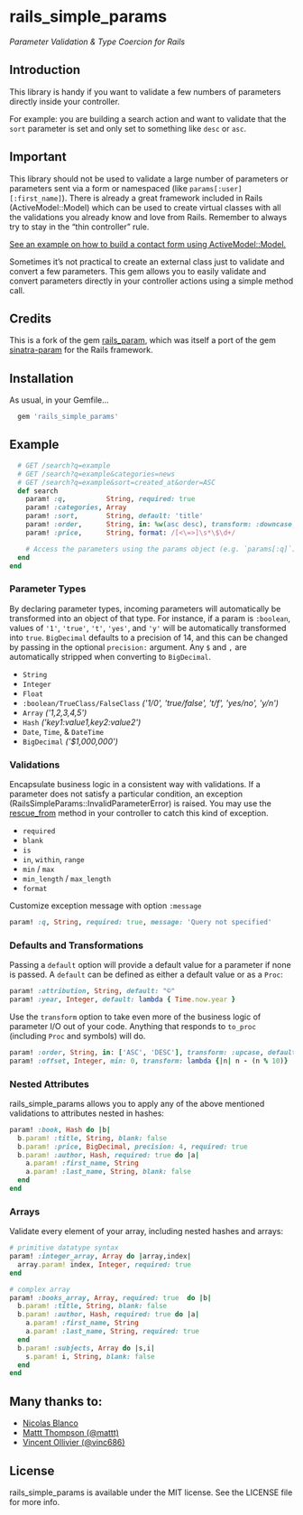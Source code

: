 # rails_simple_params
_Parameter Validation & Type Coercion for Rails_

## Introduction

This library is handy if you want to validate a few numbers of parameters
directly inside your controller.

For example: you are building a search action and want to validate that the
`sort` parameter is set and only set to something like `desc` or `asc`.

## Important

This library should not be used to validate a large number of parameters or
parameters sent via a form or namespaced (like `params[:user][:first_name]`).
There is already a great framework included in Rails (ActiveModel::Model) which
can be used to create virtual classes with all the validations you already know
and love from Rails. Remember to always try to stay in the “thin controller” rule.

[See an example on how to build a contact form using ActiveModel::Model.][active-model-example]

Sometimes it’s not practical to create an external class just to validate and
convert a few parameters. This gem allows you to easily validate and convert
parameters directly in your controller actions using a simple method call.

## Credits

This is a fork of the gem [rails_param][gem-rails-param], which was itself a
port of the gem [sinatra-param][gem-sinatra-param] for the Rails framework.

## Installation

As usual, in your Gemfile...

``` ruby
  gem 'rails_simple_params'
```

## Example

``` ruby
  # GET /search?q=example
  # GET /search?q=example&categories=news
  # GET /search?q=example&sort=created_at&order=ASC
  def search
    param! :q,          String, required: true
    param! :categories, Array
    param! :sort,       String, default: 'title'
    param! :order,      String, in: %w(asc desc), transform: :downcase, default: 'asc'
    param! :price,      String, format: /[<\=>]\s*\$\d+/

    # Access the parameters using the params object (e.g. `params[:q]`) as you usually do...
  end
end
```

### Parameter Types

By declaring parameter types, incoming parameters will automatically be
transformed into an object of that type. For instance, if a param is `:boolean`,
values of `'1'`, `'true'`, `'t'`, `'yes'`, and `'y'` will be automatically
transformed into `true`. `BigDecimal` defaults to a precision of 14, and this
can be changed by passing in the optional `precision:` argument. Any `$` and `,`
are automatically stripped when converting to `BigDecimal`.

- `String`
- `Integer`
- `Float`
- `:boolean/TrueClass/FalseClass` _('1/0', 'true/false', 't/f', 'yes/no', 'y/n')_
- `Array` _('1,2,3,4,5')_
- `Hash` _('key1:value1,key2:value2')_
- `Date`, `Time`, & `DateTime`
- `BigDecimal` _('$1,000,000')_

### Validations

Encapsulate business logic in a consistent way with validations. If a parameter
does not satisfy a particular condition, an exception
(RailsSimpleParams::InvalidParameterError) is raised. You may use the
[rescue_from][method-rescue-from] method in your controller to catch this kind
of exception.

- `required`
- `blank`
- `is`
- `in`, `within`, `range`
- `min` / `max`
- `min_length` / `max_length`
- `format`

Customize exception message with option `:message`

```ruby
param! :q, String, required: true, message: 'Query not specified'
```

### Defaults and Transformations

Passing a `default` option will provide a default value for a parameter if none
is passed. A `default` can be defined as either a default value or as a `Proc`:

```ruby
param! :attribution, String, default: "©"
param! :year, Integer, default: lambda { Time.now.year }
```

Use the `transform` option to take even more of the business logic of parameter
I/O out of your code. Anything that responds to `to_proc` (including `Proc` and
symbols) will do.

```ruby
param! :order, String, in: ['ASC', 'DESC'], transform: :upcase, default: 'ASC'
param! :offset, Integer, min: 0, transform: lambda {|n| n - (n % 10)}
```

### Nested Attributes

rails_simple_params allows you to apply any of the above mentioned validations
to attributes nested in hashes:

```ruby
param! :book, Hash do |b|
  b.param! :title, String, blank: false
  b.param! :price, BigDecimal, precision: 4, required: true
  b.param! :author, Hash, required: true do |a|
    a.param! :first_name, String
    a.param! :last_name, String, blank: false
  end
end
```

### Arrays

Validate every element of your array, including nested hashes and arrays:

```ruby
# primitive datatype syntax
param! :integer_array, Array do |array,index|
  array.param! index, Integer, required: true
end

# complex array
param! :books_array, Array, required: true  do |b|
  b.param! :title, String, blank: false
  b.param! :author, Hash, required: true do |a|
    a.param! :first_name, String
    a.param! :last_name, String, required: true
  end
  b.param! :subjects, Array do |s,i|
    s.param! i, String, blank: false
  end
end
```

## Many thanks to:

- [Nicolas Blanco](http://twitter.com/nblanco_fr)
- [Mattt Thompson (@mattt)](https://twitter.com/mattt)
- [Vincent Ollivier (@vinc686)](https://twitter.com/vinc686)

## License

rails_simple_params is available under the MIT license. See the LICENSE file for more info.

[active-model-example]: http://blog.remarkablelabs.com/2012/12/activemodel-model-rails-4-countdown-to-2013
[gem-rails-param]: https://github.com/nicolasblanco/rails_param
[gem-sinatra-param]: https://github.com/mattt/sinatra-param
[method-rescue-from]: http://api.rubyonrails.org/classes/ActiveSupport/Rescuable/ClassMethods.html#method-i-rescue_from
